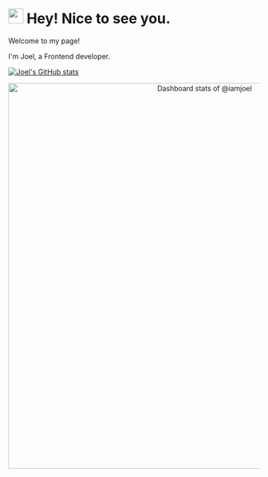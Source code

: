 <h1><img src="https://emojis.slackmojis.com/emojis/images/1531849430/4246/blob-sunglasses.gif?1531849430" width="30"/> Hey! Nice to see you.</h1>
Welcome to my page!  

I'm Joel, a Frontend developer.

[![Joel's GitHub stats](https://github-readme-stats.vercel.app/api?username=iamjoel)](https://github.com/anuraghazra/github-readme-stats)

<a href="https://next.ossinsight.io/widgets/official/compose-user-dashboard-stats?user_id=2120155" target="_blank" style="display: block" align="center">
  <picture>
    <source media="(prefers-color-scheme: dark)" srcset="https://next.ossinsight.io/widgets/official/compose-user-dashboard-stats/thumbnail.png?user_id=2120155&image_size=auto&color_scheme=dark" width="771" height="auto">
    <img alt="Dashboard stats of @iamjoel" src="https://next.ossinsight.io/widgets/official/compose-user-dashboard-stats/thumbnail.png?user_id=2120155&image_size=auto&color_scheme=light" width="771" height="auto">
  </picture>
</a>
<!-- Made with [OSS Insight](https://ossinsight.io/) -->
